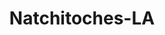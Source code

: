 ---
title: Natchitoches-LA
slug: natchitoches-la
f_state:
- cms/state/louisiana.md
f_locations:
- cms/payday-loan/advance-america-1821.md
- cms/payday-loan/advance-america-1868.md
- cms/payday-loan/cash-advance-of-louisiana-6577.md
- cms/payday-loan/check-into-cash-12020.md
- cms/payday-loan/check-into-cash-12046.md
- cms/payday-loan/check-into-cash-12047.md
- cms/payday-loan/check-into-cash-of-louisiana-13384.md
- cms/payday-loan/e-z-speed-cash-16331.md
- cms/payday-loan/e-z-speed-cash-16429.md
- cms/payday-loan/easy-money-emg-16618.md
- cms/payday-loan/easy-money-group-16650.md
- cms/payday-loan/easy-money-of-louisiana-inc-16665.md
- cms/payday-loan/express-check-advance-16970.md
- cms/payday-loan/finance-america-18014.md
- cms/payday-loan/national-loan-company-22816.md
updated-on: '2024-05-30T13:41:28.615Z'
created-on: '2024-05-30T13:41:28.615Z'
published-on: '2024-05-30T13:54:32.469Z'
f_city: Natchitoches
layout: '[city].html'
tags: city
---